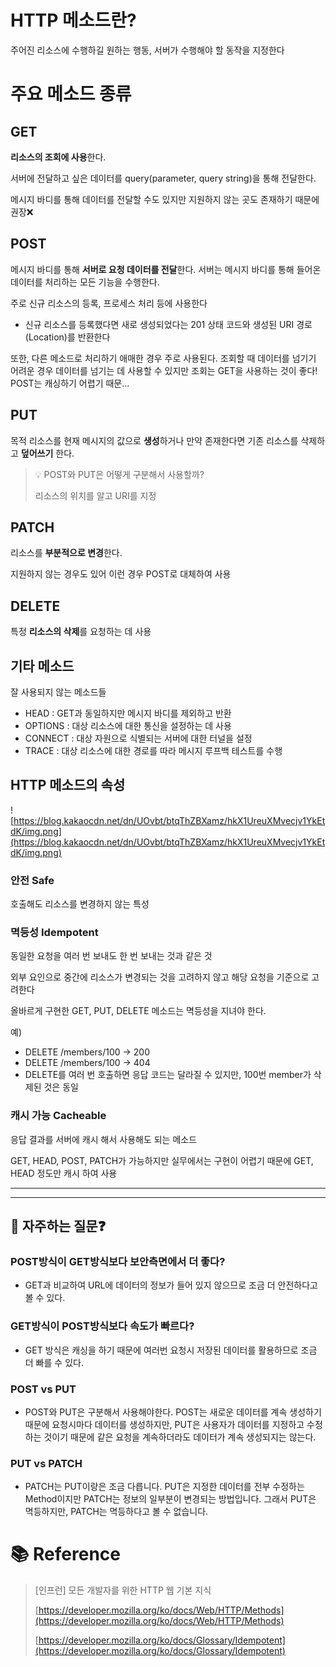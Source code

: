 # **HTTP 메소드란?**

주어진 리소스에 수행하길 원하는 행동, 서버가 수행해야 할 동작을 지정한다

# **주요 메소드 종류**

## **GET**

**리소스의 조회에 사용**한다.

서버에 전달하고 싶은 데이터를 query(parameter, query string)을 통해 전달한다.

메시지 바디를 통해 데이터를 전달할 수도 있지만 지원하지 않는 곳도 존재하기 때문에 권장❌

## **POST**

메시지 바디를 통해 **서버로 요청 데이터를 전달**한다. 서버는 메시지 바디를 통해 들어온 데이터를 처리하는 모든 기능을 수행한다.

주로 신규 리소스의 등록, 프로세스 처리 등에 사용한다

- 신규 리소스를 등록했다면 새로 생성되었다는 201 상태 코드와 생성된 URI 경로(Location)를 반환한다

또한, 다른 메소드로 처리하기 애매한 경우 주로 사용된다. 조회할 때 데이터를 넘기기 어려운 경우 데이터를 넘기는 데 사용할 수 있지만 조회는 GET을 사용하는 것이 좋다! POST는 캐싱하기 어렵기 때문...

## **PUT**

목적 리소스를 현재 메시지의 값으로 **생성**하거나 만약 존재한다면 기존 리소스를 삭제하고 **덮어쓰기** 한다.

> 💡 POST와 PUT은 어떻게 구분해서 사용할까?
> 
> 
> 리소스의 위치를 알고 URI를 지정
> 

## **PATCH**

리소스를 **부분적으로 변경**한다.

지원하지 않는 경우도 있어 이런 경우 POST로 대체하여 사용

## **DELETE**

특정 **리소스의 삭제**를 요청하는 데 사용

## **기타 메소드**

잘 사용되지 않는 메소드들

- HEAD : GET과 동일하지만 메시지 바디를 제외하고 반환
- OPTIONS : 대상 리소스에 대한 통신을 설정하는 데 사용
- CONNECT : 대상 자원으로 식별되는 서버에 대한 터널을 설정
- TRACE : 대상 리소스에 대한 경로를 따라 메시지 루프백 테스트를 수행

## **HTTP 메소드의 속성**

![https://blog.kakaocdn.net/dn/UOvbt/btqThZBXamz/hkX1UreuXMvecjv1YkEtdK/img.png](https://blog.kakaocdn.net/dn/UOvbt/btqThZBXamz/hkX1UreuXMvecjv1YkEtdK/img.png)

### **안전 Safe**

호출해도 리소스를 변경하지 않는 특성

### **멱등성 Idempotent**

동일한 요청을 여러 번 보내도 한 번 보내는 것과 같은 것

외부 요인으로 중간에 리소스가 변경되는 것을 고려하지 않고 해당 요청을 기준으로 고려한다

올바르게 구현한 GET, PUT, DELETE 메소드는 멱등성을 지녀야 한다.

예)

- DELETE /members/100 → 200
- DELETE /members/100 → 404
- DELETE를 여러 번 호출하면 응답 코드는 달라질 수 있지만, 100번 member가 삭제된 것은 동일

### **캐시 가능 Cacheable**

응답 결과를 서버에 캐시 해서 사용해도 되는 메소드

GET, HEAD, POST, PATCH가 가능하지만 실무에서는 구현이 어렵기 때문에 GET, HEAD 정도만 캐시 하여 사용

---
---

## 📙 자주하는 질문❓

### POST방식이 GET방식보다 보안측면에서 더 좋다?

- GET과 비교하여 URL에 데이터의 정보가 들어 있지 않으므로 조금 더 안전하다고 볼 수 있다.

### GET방식이 POST방식보다 속도가 빠르다?

- GET 방식은 캐싱을 하기 때문에 여러번 요청시 저장된 데이터를 활용하므로 조금 더 빠를 수 있다.

### POST vs PUT

- POST와 PUT은 구분해서 사용해야한다. POST는 새로운 데이터를 계속 생성하기 때문에 요청시마다 데이터를 생성하지만, PUT은 사용자가 데이터를 지정하고 수정하는 것이기 때문에 같은 요청을 계속하더라도 데이터가 계속 생성되지는 않는다.

### PUT vs PATCH

- PATCH는 PUT이랑은 조금 다릅니다. PUT은 지정한 데이터를 전부 수정하는 Method이지만 PATCH는 정보의 일부분이 변경되는 방법입니다. 그래서 PUT은 멱등하지만, PATCH는 멱등하다고 볼 수 없습니다.

# **📚 Reference**

> [인프런] 모든 개발자를 위한 HTTP 웹 기본 지식
> 
> 
> [https://developer.mozilla.org/ko/docs/Web/HTTP/Methods](https://developer.mozilla.org/ko/docs/Web/HTTP/Methods)
> 
> [https://developer.mozilla.org/ko/docs/Glossary/Idempotent](https://developer.mozilla.org/ko/docs/Glossary/Idempotent)
>
